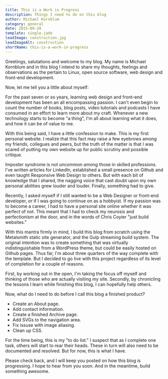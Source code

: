 ```yaml
---
title: This is a Work in Progress
description: Things I need to do on this blog
author: Michael Kornblum
category: general
date: 2015-09-28
template: single.jade
leadImage: construction.jpg
leadImageAlt: construction
shortName: this-is-a-work-in-progress
---
```


Greetings, salutations and welcome to my blog. My name is Michael Kornblum and in this blog I intend to share my thoughts, feelings and observations as the pertain to Linux, open source software, web design and front-end development.

Now, let me tell you a little about myself:

For the past seven or so years, learning web design and front-end development has been an all encompassing passion. I can't even begin to count the number of books, blog posts, video tutorials and podcasts I have consumed in an effort to learn more about my craft. Whenever a new technology starts to become "a thing", I'm all about learning what it does, and how it can be of value to me.

With this being said, I have a little confession to make. This is my first personal website. I realize that this fact may raise a few eyebrows among my friends, collegues and peers, but the truth of the matter is that I was scared of putting my own website up for public scrutiny and possible critique.

Imposter syndrome is not uncommon among those in skilled professions. I've written articles for LinkedIn, established a small presence on Github and even taught Responsive Web Design to others. But with each bit of knowledge that I shared, the nagging voice that cast doubt upon my own personal abilities grew louder and louder. Finally, something had to give.

Recently, I asked myself if I still wanted to be a Web Designer or front-end developer, or if I was going to continue on as a hobbyist. If my passion was to become a career, I had to have a personal site online whether it was perfect of not. This meant that I had to check my neurosis and perfectionism at the door, and in the words of Chris Coyier "just build websites."

With this mantra firmly in mind, I build this blog from scratch using the Metalsmith static site generator, and the Gulp streaming build system. The original intention was to create something that was virtually indistinguishable from a WordPress theme, but could be easily hosted on Github pages. Thus far, I'm about three quarters of the way complete with the template. But I decided to go live with this project regardless of its level of completion for a couple of reasons.

First, by working out in the open, I'm taking the focus off myself and thinking of those who are actually visiting my site. Secondly, by chronicling the lessons I learn while finishing this blog, I can hopefully help others.

Now, what do I need to do before I call this blog a finished product?

- Create an About page.
- Add contact information.
- Create a finished Archive page.
- Add SVGs to the navigation area.
- Fix issuse with image aliasing.
- Clean up CSS.

For the time being, this is my "to do list." I suspect that as I complete one task, others will start to rear their heads. These in turn will also need to be documented and resolved. But for now, this is what I have.

Please check back, and I will keep you posted on how this blog is progressing. I hope to hear from you soon. And in the meantime, build something awesome.
